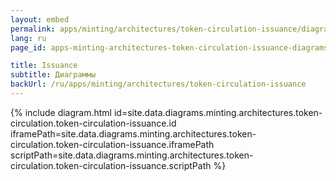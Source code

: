 ```yaml
---
layout: embed
permalink: apps/minting/architectures/token-circulation-issuance/diagrams
lang: ru
page_id: apps-minting-architectures-token-circulation-issuance-diagrams

title: Issuance
subtitle: Диаграммы
backUrl: /ru/apps/minting/architectures/token-circulation-issuance
---
```

{% include diagram.html id=site.data.diagrams.minting.architectures.token-circulation.token-circulation-issuance.id iframePath=site.data.diagrams.minting.architectures.token-circulation.token-circulation-issuance.iframePath scriptPath=site.data.diagrams.minting.architectures.token-circulation.token-circulation-issuance.scriptPath %}